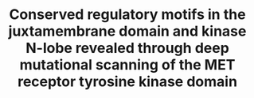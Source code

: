 ---
title: "Conserved regulatory motifs in the juxtamembrane domain and kinase N-lobe revealed through deep mutational scanning of the MET receptor tyrosine kinase domain"
authors: "**Estevam GO**, Linossi EM, **Macdonald CM**, Espinoza CA, **Michaud JM**, **Coyote-Maestas W**, Collisson EA, Jura N, **Fraser JS**"
journal: eLife
pub_date: "2024-09-13"
image: "/static/img/pub/2023_estevam.png"
pmid: "39268701"
pmcid: "PMC11398868"
biorxiv_version: "2023.08.03.551866v3"
pdf: "http://cdn.fraserlab.com/publications/2023_estevam.pdf"
github:
- description: "MET_KinaseDomain_DMS"
  url: fraser-lab/MET_KinaseDomain_DMS
links:
  - name: Jura lab @ UC San Francisco
    url: https://cvri.ucsf.edu/~jura/
  - name: Collisson lab @ UC San Francisco
    url: https://cancer.ucsf.edu/people/collisson.eric
  - name: "Celebratory Tweetstorm/Xstorm? by Gabriella Estevam"
    url: "https://twitter.com/GabbyEstevam/status/1687590999286235141"
---